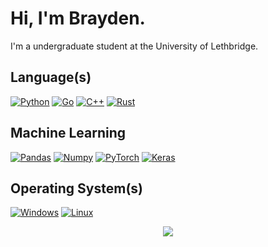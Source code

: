 # Hi, I'm Brayden.

I'm a undergraduate student at the University of Lethbridge.

## Language(s)

[![Python](https://img.shields.io/badge/Python-8ec07c?style=for-the-badge&logo=python&logoColor=fe8019&color=282828)](https://github.com/braycarlson)
[![Go](https://img.shields.io/badge/Go-8ec07c?style=for-the-badge&logo=go&logoColor=fe8019&color=282828)](https://github.com/braycarlson)
[![C++](https://img.shields.io/badge/C++-8ec07c?style=for-the-badge&logo=cplusplus&logoColor=fe8019&color=282828)](https://github.com/braycarlson)
[![Rust](https://img.shields.io/badge/Rust-8ec07c?style=for-the-badge&logo=rust&logoColor=fe8019&color=282828)](https://github.com/braycarlson)

## Machine Learning

[![Pandas](https://img.shields.io/badge/Pandas-8ec07c?style=for-the-badge&logo=pandas&logoColor=fe8019&color=282828)](https://github.com/braycarlson)
[![Numpy](https://img.shields.io/badge/Numpy-8ec07c?style=for-the-badge&logo=numpy&logoColor=fe8019&color=282828)](https://github.com/braycarlson)
[![PyTorch](https://img.shields.io/badge/PyTorch-8ec07c?style=for-the-badge&logo=pytorch&logoColor=fe8019&color=282828)](https://github.com/braycarlson)
[![Keras](https://img.shields.io/badge/Keras-8ec07c?style=for-the-badge&logo=keras&logoColor=fe8019&color=282828)](https://github.com/braycarlson)

## Operating System(s)

[![Windows](https://img.shields.io/badge/Windows-8ec07c?style=for-the-badge&logo=windows&logoColor=fe8019&color=282828)](https://github.com/braycarlson)
[![Linux](https://img.shields.io/badge/Linux-8ec07c?style=for-the-badge&logo=linux&logoColor=fe8019&color=282828)](https://github.com/braycarlson)

<p align="center">
    <a href="https://github.com/braycarlson">
        <img src="https://komarev.com/ghpvc/?username=braycarlson&color=fe8019&style=for-the-badge)" />
    </a>
</p>
